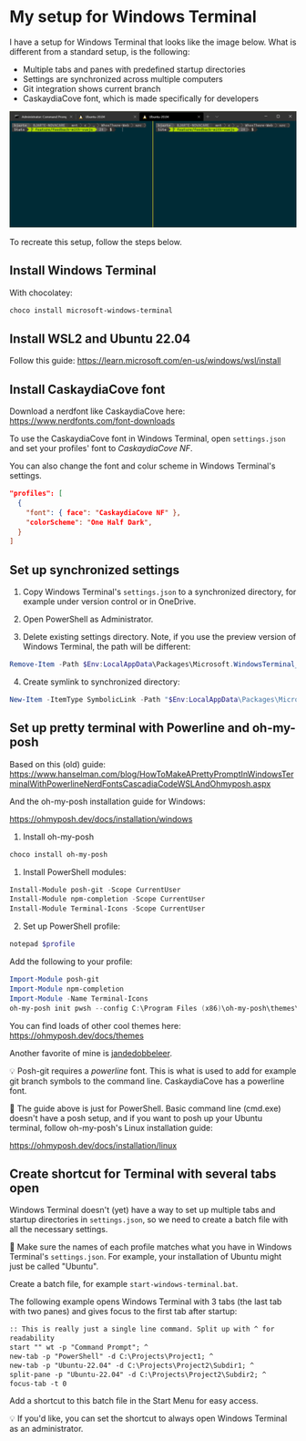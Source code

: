 # My setup for Windows Terminal

I have a setup for Windows Terminal that looks like the image below. What is different from a standard setup, is the following:

- Multiple tabs and panes with predefined startup directories
- Settings are synchronized across multiple computers
- Git integration shows current branch
- CaskaydiaCove font, which is made specifically for developers

![alt text](https://raw.githubusercontent.com/bjarte/BjartesWindowsTerminalSetup/master/example-of-end-result.png "Example of Windows Terminal with three tabs and two tabs")

To recreate this setup, follow the steps below.

## Install Windows Terminal

With chocolatey:

``` PowerShell
choco install microsoft-windows-terminal
```

## Install WSL2 and Ubuntu 22.04

Follow this guide:
<https://learn.microsoft.com/en-us/windows/wsl/install>

## Install CaskaydiaCove font

Download a nerdfont like CaskaydiaCove here:
<https://www.nerdfonts.com/font-downloads>

To use the CaskaydiaCove font in Windows Terminal, open `settings.json` and set your profiles' font to *CaskaydiaCove NF*. 

You can also change the font and colur scheme in Windows Terminal's settings.

``` JSON
"profiles": [
  {
    "font": { face": "CaskaydiaCove NF" },
    "colorScheme": "One Half Dark",
  }
]
```

## Set up synchronized settings

1. Copy Windows Terminal's `settings.json` to a synchronized directory, for example under version control or in OneDrive.

2. Open PowerShell as Administrator.

3. Delete existing settings directory. Note, if you use the preview version of Windows Terminal, the path will be different:

``` PowerShell
Remove-Item -Path $Env:LocalAppData\Packages\Microsoft.WindowsTerminal_8wekyb3d8bbwe\LocalState -Force –Recurse
```

4. Create symlink to synchronized directory:

``` PowerShell
New-Item -ItemType SymbolicLink -Path "$Env:LocalAppData\Packages\Microsoft.WindowsTerminal_8wekyb3d8bbwe\LocalState" -Target "C:\Projects\BjartesWindowsTerminalSetup"
```

## Set up pretty terminal with Powerline and oh-my-posh

Based on this (old) guide:
<https://www.hanselman.com/blog/HowToMakeAPrettyPromptInWindowsTerminalWithPowerlineNerdFontsCascadiaCodeWSLAndOhmyposh.aspx>

And the oh-my-posh installation guide for Windows:

<https://ohmyposh.dev/docs/installation/windows>

1. Install oh-my-posh

``` PowerShell
choco install oh-my-posh
```

1. Install PowerShell modules:

``` PowerShell
Install-Module posh-git -Scope CurrentUser
Install-Module npm-completion -Scope CurrentUser
Install-Module Terminal-Icons -Scope CurrentUser
```

2. Set up PowerShell profile:

``` PowerShell
notepad $profile
```

Add the following to your profile:

``` PowerShell
Import-Module posh-git
Import-Module npm-completion
Import-Module -Name Terminal-Icons
oh-my-posh init pwsh --config C:\Program Files (x86)\oh-my-posh\themes\spaceship.omp.json | Invoke-Expression
```

You can find loads of other cool themes here:
<https://ohmyposh.dev/docs/themes>

Another favorite of mine is [jandedobbeleer](https://github.com/JanDeDobbeleer/oh-my-posh/blob/main/themes/jandedobbeleer.omp.json).

💡 Posh-git requires a *powerline* font. This is what is used to add for example git branch symbols to the command line. CaskaydiaCove has a powerline font.

🚨 The guide above is just for PowerShell. Basic command line (cmd.exe) doesn't have a posh setup, and if you want to posh up your Ubuntu terminal, follow oh-my-posh's Linux installation guide:

<https://ohmyposh.dev/docs/installation/linux>

## Create shortcut for Terminal with several tabs open

Windows Terminal doesn't (yet) have a way to set up multiple tabs and startup directories in `settings.json`, so we need to create a batch file with all the necessary settings.

🚨 Make sure the names of each profile matches what you have in Windows Terminal's `settings.json`. For example, your installation of Ubuntu might just be called "Ubuntu".

Create a batch file, for example `start-windows-terminal.bat`.

The following example opens Windows Terminal with 3 tabs (the last tab with two panes) and gives focus to the first tab after startup:

``` batch
:: This is really just a single line command. Split up with ^ for readability
start "" wt -p "Command Prompt"; ^
new-tab -p "PowerShell" -d C:\Projects\Project1; ^
new-tab -p "Ubuntu-22.04" -d C:\Projects\Project2\Subdir1; ^
split-pane -p "Ubuntu-22.04" -d C:\Projects\Project2\Subdir2; ^
focus-tab -t 0
```

Add a shortcut to this batch file in the Start Menu for easy access.

💡 If you'd like, you can set the shortcut to always open Windows Terminal as an administrator.
